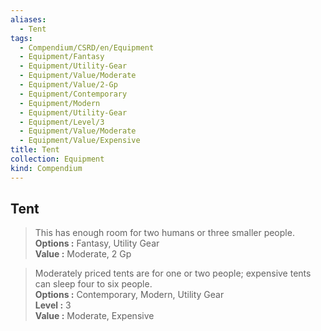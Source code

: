 ```yaml
---
aliases:
  - Tent
tags:
  - Compendium/CSRD/en/Equipment
  - Equipment/Fantasy
  - Equipment/Utility-Gear
  - Equipment/Value/Moderate
  - Equipment/Value/2-Gp
  - Equipment/Contemporary
  - Equipment/Modern
  - Equipment/Utility-Gear
  - Equipment/Level/3
  - Equipment/Value/Moderate
  - Equipment/Value/Expensive
title: Tent
collection: Equipment
kind: Compendium
---
```

## Tent  
  
>This has enough room for two humans or three smaller people.  
> **Options :** Fantasy, Utility Gear  
> **Value :** Moderate, 2 Gp  
  
>Moderately priced tents are for one or two people; expensive tents can sleep four to six people.  
> **Options :** Contemporary, Modern, Utility Gear  
> **Level :** 3  
> **Value :** Moderate, Expensive